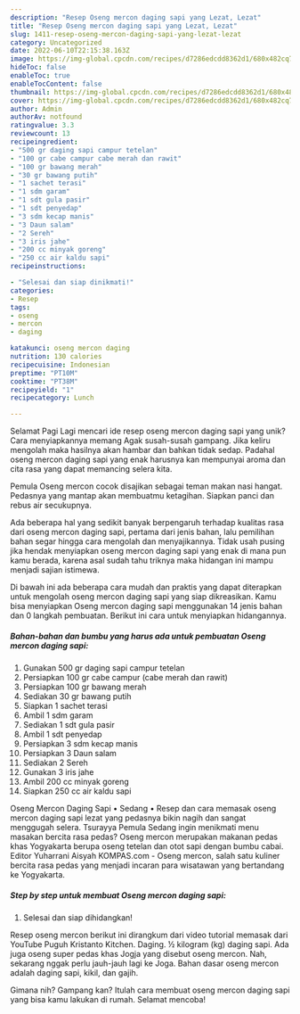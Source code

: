 ```yaml
---
description: "Resep Oseng mercon daging sapi yang Lezat, Lezat"
title: "Resep Oseng mercon daging sapi yang Lezat, Lezat"
slug: 1411-resep-oseng-mercon-daging-sapi-yang-lezat-lezat
category: Uncategorized
date: 2022-06-10T22:15:38.163Z
image: https://img-global.cpcdn.com/recipes/d7286edcdd8362d1/680x482cq70/oseng-mercon-daging-sapi-foto-resep-utama.jpg
hideToc: false
enableToc: true
enableTocContent: false
thumbnail: https://img-global.cpcdn.com/recipes/d7286edcdd8362d1/680x482cq70/oseng-mercon-daging-sapi-foto-resep-utama.jpg
cover: https://img-global.cpcdn.com/recipes/d7286edcdd8362d1/680x482cq70/oseng-mercon-daging-sapi-foto-resep-utama.jpg
author: Admin
authorAv: notfound
ratingvalue: 3.3
reviewcount: 13
recipeingredient:
- "500 gr daging sapi campur tetelan"
- "100 gr cabe campur cabe merah dan rawit"
- "100 gr bawang merah"
- "30 gr bawang putih"
- "1 sachet terasi"
- "1 sdm garam"
- "1 sdt gula pasir"
- "1 sdt penyedap"
- "3 sdm kecap manis"
- "3 Daun salam"
- "2 Sereh"
- "3 iris jahe"
- "200 cc minyak goreng"
- "250 cc air kaldu sapi"
recipeinstructions:

- "Selesai dan siap dinikmati!"
categories:
- Resep
tags:
- oseng
- mercon
- daging

katakunci: oseng mercon daging 
nutrition: 130 calories
recipecuisine: Indonesian
preptime: "PT10M"
cooktime: "PT38M"
recipeyield: "1"
recipecategory: Lunch

---
```



Selamat Pagi Lagi mencari ide resep oseng mercon daging sapi yang unik? Cara menyiapkannya memang Agak susah-susah gampang. Jika keliru mengolah maka hasilnya akan hambar dan bahkan tidak sedap. Padahal oseng mercon daging sapi yang enak harusnya kan mempunyai aroma dan cita rasa yang dapat memancing selera kita.


Pemula Oseng mercon cocok disajikan sebagai teman makan nasi hangat. Pedasnya yang mantap akan membuatmu ketagihan. Siapkan panci dan rebus air secukupnya.

Ada beberapa hal yang sedikit banyak berpengaruh terhadap kualitas rasa dari oseng mercon daging sapi, pertama dari jenis bahan, lalu pemilihan bahan segar hingga cara mengolah dan menyajikannya. Tidak usah pusing jika hendak menyiapkan oseng mercon daging sapi yang enak di mana pun kamu berada, karena asal sudah tahu triknya maka hidangan ini mampu menjadi sajian istimewa.


Di bawah ini ada beberapa cara mudah dan praktis yang dapat diterapkan untuk mengolah oseng mercon daging sapi yang siap dikreasikan. Kamu bisa menyiapkan Oseng mercon daging sapi menggunakan 14 jenis bahan dan 0 langkah pembuatan. Berikut ini cara untuk menyiapkan hidangannya.

<!--inarticleads1-->

##### Bahan-bahan dan bumbu yang harus ada untuk pembuatan Oseng mercon daging sapi:

1. Gunakan 500 gr daging sapi campur tetelan
1. Persiapkan 100 gr cabe campur (cabe merah dan rawit)
1. Persiapkan 100 gr bawang merah
1. Sediakan 30 gr bawang putih
1. Siapkan 1 sachet terasi
1. Ambil 1 sdm garam
1. Sediakan 1 sdt gula pasir
1. Ambil 1 sdt penyedap
1. Persiapkan 3 sdm kecap manis
1. Persiapkan 3 Daun salam
1. Sediakan 2 Sereh
1. Gunakan 3 iris jahe
1. Ambil 200 cc minyak goreng
1. Siapkan 250 cc air kaldu sapi


Oseng Mercon Daging Sapi • Sedang • Resep dan cara memasak oseng mercon daging sapi lezat yang pedasnya bikin nagih dan sangat menggugah selera. Tsurayya Pemula Sedang ingin menikmati menu masakan bercita rasa pedas? Oseng mercon merupakan makanan pedas khas Yogyakarta berupa oseng tetelan dan otot sapi dengan bumbu cabai. Editor Yuharrani Aisyah KOMPAS.com - Oseng mercon, salah satu kuliner bercita rasa pedas yang menjadi incaran para wisatawan yang bertandang ke Yogyakarta. 

<!--inarticleads2-->

##### Step by step untuk membuat Oseng mercon daging sapi:


1. Selesai dan siap dihidangkan!

Resep oseng mercon berikut ini dirangkum dari video tutorial memasak dari YouTube Puguh Kristanto Kitchen. Daging. ½ kilogram (kg) daging sapi. Ada juga oseng super pedas khas Jogja yang disebut oseng mercon. Nah, sekarang nggak perlu jauh-jauh lagi ke Joga. Bahan dasar oseng mercon adalah daging sapi, kikil, dan gajih. 

Gimana nih? Gampang kan? Itulah cara membuat oseng mercon daging sapi yang bisa kamu lakukan di rumah. Selamat mencoba!
